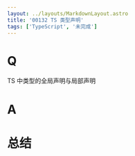```yaml
---
layout: ../layouts/MarkdownLayout.astro
title: '00132 TS 类型声明'
tags: ['TypeScript', '未完成']
---
```


# Q

TS 中类型的全局声明与局部声明

# A



# 总结



<script>
  function func() {

  }
  
</script>